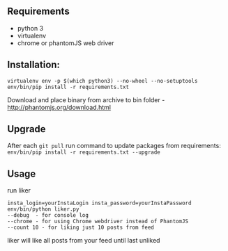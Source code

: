 ## Requirements
* python 3
* virtualenv
* chrome or phantomJS web driver

## Installation:
```
virtualenv env -p $(which python3) --no-wheel --no-setuptools
env/bin/pip install -r requirements.txt
```

Download and place binary from archive to bin folder - http://phantomjs.org/download.html

## Upgrade
After each `git pull` run command to update packages from requirements:   
`env/bin/pip install -r requirements.txt --upgrade`

## Usage
run liker
```
insta_login=yourInstaLogin insta_password=yourInstaPassword env/bin/python liker.py
--debug  - for console log
--chrome - for using Chrome webdriver instead of PhantomJS
--count 10 - for liking just 10 posts from feed
```

liker will like all posts from your feed until last unliked